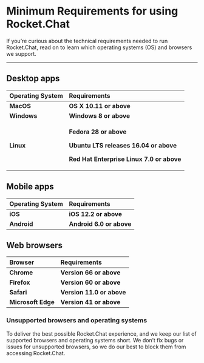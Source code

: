 # Minimum Requirements for using Rocket.Chat

If you’re curious about the technical requirements needed to run Rocket.Chat, read on to learn which operating systems \(OS\) and browsers we support.  
****

## **Desktop apps**

<table>
  <thead>
    <tr>
      <th style="text-align:left"><b>Operating System</b>
      </th>
      <th style="text-align:left"><b>Requirements</b>
      </th>
    </tr>
  </thead>
  <tbody>
    <tr>
      <td style="text-align:left"><b>MacOS</b>
      </td>
      <td style="text-align:left"><b>OS X 10.11 or above</b>
      </td>
    </tr>
    <tr>
      <td style="text-align:left"><b>Windows</b>
      </td>
      <td style="text-align:left"><b>Windows 8 or above</b>
      </td>
    </tr>
    <tr>
      <td style="text-align:left"><b>Linux</b>
      </td>
      <td style="text-align:left">
        <p><b>Fedora 28 or above</b>
        </p>
        <p><b>Ubuntu LTS releases 16.04 or above</b>
        </p>
        <p><b>Red Hat Enterprise Linux 7.0 or above</b>
        </p>
      </td>
    </tr>
  </tbody>
</table>

## **Mobile apps**

| **Operating System** | **Requirements** |
| :--- | :--- |
| **iOS** | **iOS 12.2 or above** |
| **Android** | **Android 6.0 or above** |

## **Web browsers**

| **Browser** | **Requirements** |
| :--- | :--- |
| **Chrome** | **Version 66 or above** |
| **Firefox** | **Version 60 or above** |
| **Safari** | **Version 11.0 or above** |
| **Microsoft Edge** | **Version 41 or above** |

### **Unsupported browsers and operating systems**

To deliver the best possible Rocket.Chat experience, and we keep our list of supported browsers and operating systems short. We don’t fix bugs or issues for unsupported browsers, so we do our best to block them from accessing Rocket.Chat.  


